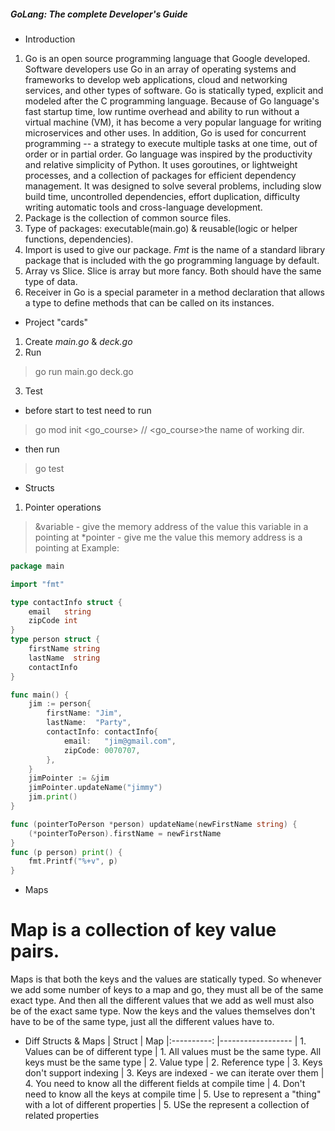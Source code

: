 ##### *GoLang: The complete Developer's Guide* #####

* Introduction
1. Go is an open source programming language that Google developed. Software developers use Go in an array 
of operating systems and frameworks to develop web applications, cloud and networking services, and other types of software.
Go is statically typed, explicit and modeled after the C programming language. Because of Go language's fast startup time, 
low runtime overhead and ability to run without a virtual machine (VM), it has become a very popular language 
for writing microservices and other uses. In addition, Go is used for concurrent programming -- a strategy 
to execute multiple tasks at one time, out of order or in partial order.
Go language was inspired by the productivity and relative simplicity of Python. It uses goroutines, 
or lightweight processes, and a collection of packages for efficient dependency management. 
It was designed to solve several problems, including slow build time, uncontrolled dependencies, effort duplication, 
difficulty writing automatic tools and cross-language development.
2. Package is the collection of common source files.
2. Type of packages: executable(main.go) & reusable(logic or helper functions, dependencies).
3. Import is used to give our package. *Fmt* is the name of a standard library package that is included 
with the go programming language by default.
4. Array vs Slice. Slice is array but more fancy. Both should have the same type of data. 
5. Receiver in Go is a special parameter in a method declaration that allows a type to define methods that can be called 
on its instances. 

* Project "cards"
1. Create *main.go* & *deck.go*
2. Run 
> go run main.go deck.go
3. Test
* before start to test need to run 
> go mod init <go_course> // <go_course>the name of working dir.
* then run
> go test

* Structs
1. Pointer operations
> &variable - give the memory address of the value this variable in a pointing at
> *pointer - give me the value this memory address is a pointing at
Example:
```go
package main

import "fmt"

type contactInfo struct {
	email   string
	zipCode int
}
type person struct {
	firstName string
	lastName  string
	contactInfo
}

func main() {
	jim := person{
		firstName: "Jim",
		lastName:  "Party",
		contactInfo: contactInfo{
			email:   "jim@gmail.com",
			zipCode: 0070707,
		},
	}
	jimPointer := &jim
	jimPointer.updateName("jimmy")
	jim.print()
}

func (pointerToPerson *person) updateName(newFirstName string) {
	(*pointerToPerson).firstName = newFirstName
}
func (p person) print() {
	fmt.Printf("%+v", p)
}
```
* Maps
# Map is a collection of key value pairs.
Maps is that both the keys and the values are statically typed.
So whenever we add some number of keys to a map and go, they must all be of the same exact type.
And then all the different values that we add as well must also be of the exact same type.
Now the keys and the values themselves don't have to be of the same type, just all the different values
have to.

* Diff Structs & Maps
|   Struct                            |   Map
|:----------:                         |------------------
| 1. Values can be of different type  | 1. All values must be the same type. All keys must be the same type
| 2. Value type  | 2. Reference type
| 3. Keys don't support indexing | 3. Keys are indexed - we can iterate over them
| 4. You need to know all the different fields at compile time | 4. Don't need to know all the keys at compile time
| 5. Use to represent a "thing" with a lot of different properties | 5. USe the represent a collection of related properties


